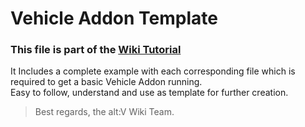 # Vehicle Addon Template

### This file is part of the [Wiki Tutorial](https://wiki.altv.mp/wiki/Tutorial:Stream_Vehiles) <br>

It Includes a complete example with each corresponding file which is required to get a basic Vehicle Addon running.<br>
Easy to follow, understand and use as template for further creation.

> Best regards, the alt:V Wiki Team.
